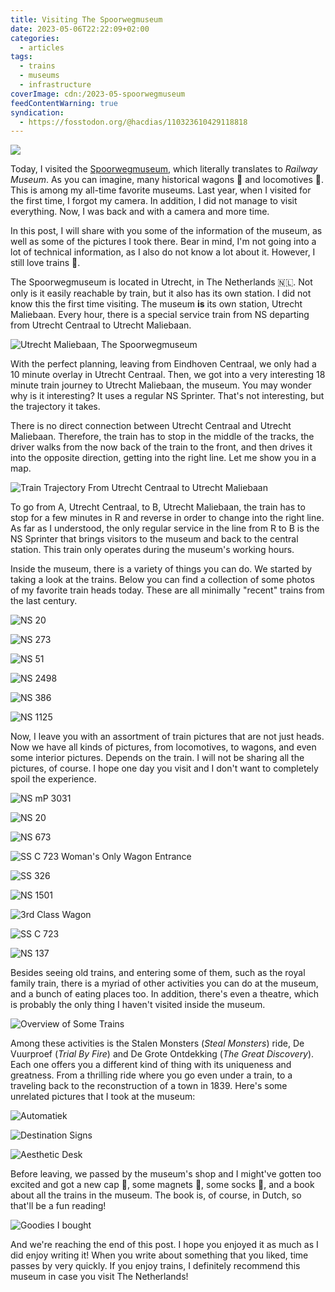 ```yaml
---
title: Visiting The Spoorwegmuseum
date: 2023-05-06T22:22:09+02:00
categories:
  - articles
tags:
  - trains
  - museums
  - infrastructure
coverImage: cdn:/2023-05-spoorwegmuseum
feedContentWarning: true
syndication:
  - https://fosstodon.org/@hacdias/110323610429118818
---
```


<style>
.train-gif {
  margin-top: -1.5rem;
  margin-right: -4rem;
  max-width: 15rem;
}

.train-gif + p {
  margin-top: 2.5rem;
}
</style>

![](https://cdn.hacdias.com/media/2023-05-train.gif?class=pixelated+left+train-gif)

Today, I visited the [Spoorwegmuseum](https://www.spoorwegmuseum.nl/), which literally translates to *Railway Museum*. As you can imagine, many historical wagons 🚃 and locomotives 🚂. This is among my all-time favorite museums. Last year, when I visited for the first time, I forgot my camera. In addition, I did not manage to visit everything. Now, I was back and with a camera and more time.

<!--more-->

<style>
:root,
:root.dark {
  --c-h: 21;
  --c-s: 27%;
  --c-l: 47%;
}

.grid3 {
    grid-template-columns: repeat(3, 1fr);
}
</style>

In this post, I will share with you some of the information of the museum, as well as some of the pictures I took there. Bear in mind, I'm not going into a lot of technical information, as I also do not know a lot about it. However, I still love trains 🚅.

The Spoorwegmuseum is located in Utrecht, in The Netherlands 🇳🇱. Not only is it easily reachable by train, but it also has its own station. I did not know this the first time visiting. The museum **is** its own station, Utrecht Maliebaan. Every hour, there is a special service train from NS departing from Utrecht Centraal to Utrecht Maliebaan.

![Utrecht Maliebaan, The Spoorwegmuseum](cdn:/2023-05-spoorwegmuseum?class=fw)

With the perfect planning, leaving from Eindhoven Centraal, we only had a 10 minute overlay in Utrecht Centraal. Then, we got into a very interesting 18 minute train journey to Utrecht Maliebaan, the museum. You may wonder why is it interesting? It uses a regular NS Sprinter. That's not interesting, but the trajectory it takes.

There is no direct connection between Utrecht Centraal and Utrecht Maliebaan. Therefore, the train has to stop in the middle of the tracks, the driver walks from the now back of the train to the front, and then drives it into the opposite direction, getting into the right line. Let me show you in a map.

![Train Trajectory From Utrecht Centraal to Utrecht Maliebaan](cdn:/2023-05-spoorwegmuseum-train-route?class=fw)

To go from A, Utrecht Centraal, to B, Utrecht Maliebaan, the train has to stop for a few minutes in R and reverse in order to change into the right line. As far as I understood, the only regular service in the line from R to B is the NS Sprinter that brings visitors to the museum and back to the central station. This train only operates during the museum's working hours.

Inside the museum, there is a variety of things you can do. We started by taking a look at the trains. Below you can find a collection of some photos of my favorite train heads today. These are all minimally "recent" trains from the last century.

<div class='fw fg grid3'>

![NS 20](cdn:/2023-05-spoorwegmuseum-ns-20?caption=false)

![NS 273](cdn:/2023-05-spoorwegmuseum-ns-273?caption=false)

![NS 51](cdn:/2023-05-spoorwegmuseum-ns-51?caption=false)

![NS 2498](cdn:/2023-05-spoorwegmuseum-ns-2498?caption=false)

![NS 386](cdn:/2023-05-spoorwegmuseum-ns-386?caption=false)

![NS 1125](cdn:/2023-05-spoorwegmuseum-ns-1125?caption=false)

</div>

Now, I leave you with an assortment of train pictures that are not just heads. Now we have
all kinds of pictures, from locomotives, to wagons, and even some interior pictures. Depends on the train.
I will not be sharing all the pictures, of course. I hope one day you visit and I don't want
to completely spoil the experience.

<div class='fw fg'>

![NS mP 3031](cdn:/2023-05-spoorwegmuseum-ns-3031?caption=false)

![NS 20](cdn:/2023-05-spoorwegmuseum-ns-20-side?caption=false)

</div>

![NS 673](cdn:/2023-05-spoorwegmuseum-ns-673?caption=false&class=fw)

<div class='fw fg'>

![SS C 723 Woman's Only Wagon Entrance](cdn:/2023-05-spoorwegmuseum-ss-723-wo?caption=false)

![SS 326](cdn:/2023-05-spoorwegmuseum-ss-326?caption=false)

</div>

<div class='fw fg'>

![NS 1501](cdn:/2023-05-spoorwegmuseum-ns-1501?caption=false)

![3rd Class Wagon](cdn:/2023-05-spoorwegmuseum-3d-class?caption=false)

![SS C 723](cdn:/2023-05-spoorwegmuseum-ss-723?caption=false)

![NS 137](cdn:/2023-05-spoorwegmuseum-ns-137?caption=false)

</div>

Besides seeing old trains, and entering some of them, such as the royal family train, there is a myriad of other activities you can do at the museum, and a bunch of eating places too. In addition, there's even a theatre, which is probably the only thing I haven't visited inside the museum.

![Overview of Some Trains](cdn:/2023-05-spoorwegmuseum-overview?caption=false&class=fw)

Among these activities is the Stalen Monsters (*Steal Monsters*) ride, De Vuurproef (*Trial By Fire*) and De Grote Ontdekking (*The Great Discovery*). Each one offers you a different kind of thing with its uniqueness and greatness. From a thrilling ride where you go even under a train, to a traveling back to the reconstruction of a town in 1839. Here's some unrelated pictures that I took at the museum:

<div class='fg fw grid3'>

![Automatiek](cdn:/2023-05-spoorwegmuseum-automatiek?caption=false)

![Destination Signs](cdn:/2023-05-spoorwegmuseum-naartoe?caption=false)

![Aesthetic Desk](cdn:/2023-05-spoorwegmuseum-desk?caption=false)

</div>

Before leaving, we passed by the museum's shop and I might've gotten too excited and got a new cap 🧢, some magnets 🧲, some socks 🧦, and a book about all the trains in the museum. The book is, of course, in Dutch, so that'll be a fun reading!

![Goodies I bought](cdn:/2023-05-spoorwegmuseum-goodies?class=fw&caption=false)

And we're reaching the end of this post. I hope you enjoyed it as much as I did enjoy writing it! When you write about something that you liked, time passes by very quickly. If you enjoy trains, I definitely recommend this museum in case you visit The Netherlands!

